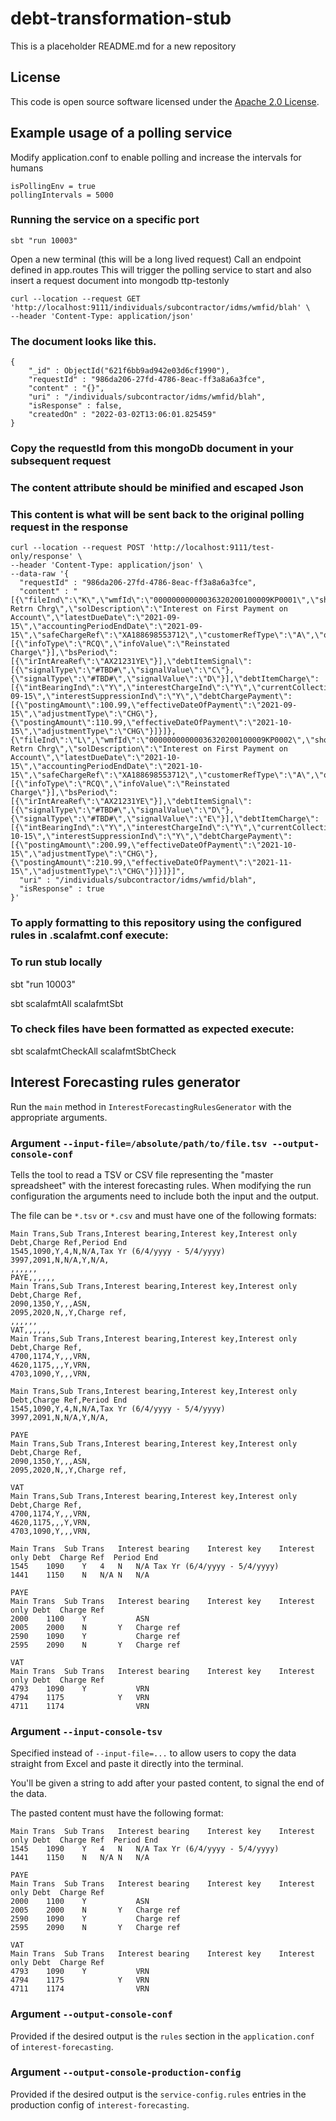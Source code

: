 
# debt-transformation-stub

This is a placeholder README.md for a new repository

## License

This code is open source software licensed under the [Apache 2.0 License]("http://www.apache.org/licenses/LICENSE-2.0.html").


## Example usage of a polling service

Modify application.conf to enable polling and increase the intervals for humans
```
isPollingEnv = true
pollingIntervals = 5000
```

### Running the service on a specific port
```sbt "run 10003"```

Open a new terminal (this will be a long lived request)
Call an endpoint defined in app.routes
This will trigger the polling service to start and also insert a request document into mongodb ttp-testonly

```
curl --location --request GET 'http://localhost:9111/individuals/subcontractor/idms/wmfid/blah' \
--header 'Content-Type: application/json' 
```

### The document looks like this.
```
{
    "_id" : ObjectId("621f6bb9ad942e03d6cf1990"),
    "requestId" : "986da206-27fd-4786-8eac-ff3a8a6a3fce",
    "content" : "{}",
    "uri" : "/individuals/subcontractor/idms/wmfid/blah",
    "isResponse" : false,
    "createdOn" : "2022-03-02T13:06:01.825459"
}
```

### Copy the requestId from this mongoDb document in your subsequent request
### The content attribute should be minified and escaped Json
### This content is what will be sent back to the original polling request in the response

```
curl --location --request POST 'http://localhost:9111/test-only/response' \
--header 'Content-Type: application/json' \
--data-raw '{
  "requestId" : "986da206-27fd-4786-8eac-ff3a8a6a3fce",
  "content" : "[{\"fileInd\":\"K\",\"wmfId\":\"00000000000036320200100009KP0001\",\"shortDescription\":\"RGD Retrn Chrg\",\"solDescription\":\"Interest on First Payment on Account\",\"latestDueDate\":\"2021-09-15\",\"accountingPeriodEndDate\":\"2021-09-15\",\"safeChargeRef\":\"XA188698553712\",\"customerRefType\":\"A\",\"outputRefType\":\"B\",\"additionalInfo\":[{\"infoType\":\"RCQ\",\"infoValue\":\"Reinstated Charge\"}],\"bsPeriod\":[{\"irIntAreaRef\":\"AX21231YE\"}],\"debtItemSignal\":[{\"signalType\":\"#TBD#\",\"signalValue\":\"C\"},{\"signalType\":\"#TBD#\",\"signalValue\":\"D\"}],\"debtItemCharge\":[{\"intBearingInd\":\"Y\",\"interestChargeInd\":\"Y\",\"currentCollectibleAmount\":34409.49,\"chargeAmount\":7899.45,\"interestStartDate\":\"2021-09-15\",\"interestSuppressionInd\":\"Y\",\"debtChargePayment\":[{\"postingAmount\":100.99,\"effectiveDateOfPayment\":\"2021-09-15\",\"adjustmentType\":\"CHG\"},{\"postingAmount\":110.99,\"effectiveDateOfPayment\":\"2021-10-15\",\"adjustmentType\":\"CHG\"}]}]},{\"fileInd\":\"L\",\"wmfId\":\"00000000000036320200100009KP0002\",\"shortDescription\":\"RGD Retrn Chrg\",\"solDescription\":\"Interest on First Payment on Account\",\"latestDueDate\":\"2021-10-15\",\"accountingPeriodEndDate\":\"2021-10-15\",\"safeChargeRef\":\"XA188698553712\",\"customerRefType\":\"A\",\"outputRefType\":\"B\",\"additionalInfo\":[{\"infoType\":\"RCQ\",\"infoValue\":\"Reinstated Charge\"}],\"bsPeriod\":[{\"irIntAreaRef\":\"AX21231YE\"}],\"debtItemSignal\":[{\"signalType\":\"#TBD#\",\"signalValue\":\"D\"},{\"signalType\":\"#TBD#\",\"signalValue\":\"E\"}],\"debtItemCharge\":[{\"intBearingInd\":\"Y\",\"interestChargeInd\":\"Y\",\"currentCollectibleAmount\":54409.49,\"chargeAmount\":8899.45,\"interestStartDate\":\"2021-10-15\",\"interestSuppressionInd\":\"Y\",\"debtChargePayment\":[{\"postingAmount\":200.99,\"effectiveDateOfPayment\":\"2021-10-15\",\"adjustmentType\":\"CHG\"},{\"postingAmount\":210.99,\"effectiveDateOfPayment\":\"2021-11-15\",\"adjustmentType\":\"CHG\"}]}]}]",
  "uri" : "/individuals/subcontractor/idms/wmfid/blah",
  "isResponse" : true
}'
```
### To apply formatting to this repository using the configured rules in .scalafmt.conf execute:

### To run stub locally 
sbt "run 10003"

sbt scalafmtAll scalafmtSbt
### To check files have been formatted as expected execute:

sbt scalafmtCheckAll scalafmtSbtCheck

## Interest Forecasting rules generator

Run the `main` method in `InterestForecastingRulesGenerator` with the appropriate arguments.

### Argument `--input-file=/absolute/path/to/file.tsv --output-console-conf`
Tells the tool to read a TSV or CSV file representing the "master spreadsheet" with the interest forecasting rules.
When modifying the run configuration the arguments need to include both the input and the output.

The file can be `*.tsv` or `*.csv` and must have one of the following formats:
```CSV
Main Trans,Sub Trans,Interest bearing,Interest key,Interest only Debt,Charge Ref,Period End
1545,1090,Y,4,N,N/A,Tax Yr (6/4/yyyy - 5/4/yyyy)
3997,2091,N,N/A,Y,N/A,
,,,,,,
PAYE,,,,,,
Main Trans,Sub Trans,Interest bearing,Interest key,Interest only Debt,Charge Ref,
2090,1350,Y,,,ASN,
2095,2020,N,,Y,Charge ref,
,,,,,,
VAT,,,,,,
Main Trans,Sub Trans,Interest bearing,Interest key,Interest only Debt,Charge Ref,
4700,1174,Y,,,VRN,
4620,1175,,,Y,VRN,
4703,1090,Y,,,VRN,
```

```CSV
Main Trans,Sub Trans,Interest bearing,Interest key,Interest only Debt,Charge Ref,Period End
1545,1090,Y,4,N,N/A,Tax Yr (6/4/yyyy - 5/4/yyyy)
3997,2091,N,N/A,Y,N/A,

PAYE
Main Trans,Sub Trans,Interest bearing,Interest key,Interest only Debt,Charge Ref,
2090,1350,Y,,,ASN,
2095,2020,N,,Y,Charge ref,

VAT
Main Trans,Sub Trans,Interest bearing,Interest key,Interest only Debt,Charge Ref,
4700,1174,Y,,,VRN,
4620,1175,,,Y,VRN,
4703,1090,Y,,,VRN,
```

```TSV
Main Trans	Sub Trans	Interest bearing	Interest key	Interest only Debt	Charge Ref	Period End
1545	1090	Y	4	N	N/A	Tax Yr (6/4/yyyy - 5/4/yyyy)
1441	1150	N	N/A	N	N/A

PAYE
Main Trans	Sub Trans	Interest bearing	Interest key	Interest only Debt	Charge Ref
2000	1100	Y			ASN
2005	2000	N		Y	Charge ref
2590	1090	Y			Charge ref
2595	2090	N		Y	Charge ref

VAT
Main Trans	Sub Trans	Interest bearing	Interest key	Interest only Debt	Charge Ref
4793	1090	Y			VRN
4794	1175			Y	VRN
4711	1174				VRN
```

### Argument `--input-console-tsv`

Specified instead of `--input-file=...` to allow users to copy the data straight from Excel and paste it
directly into the terminal.

You'll be given a string to add after your pasted content, to signal the end of the data.

The pasted content must have the following format:
```TSV
Main Trans	Sub Trans	Interest bearing	Interest key	Interest only Debt	Charge Ref	Period End
1545	1090	Y	4	N	N/A	Tax Yr (6/4/yyyy - 5/4/yyyy)
1441	1150	N	N/A	N	N/A

PAYE
Main Trans	Sub Trans	Interest bearing	Interest key	Interest only Debt	Charge Ref
2000	1100	Y			ASN
2005	2000	N		Y	Charge ref
2590	1090	Y			Charge ref
2595	2090	N		Y	Charge ref

VAT
Main Trans	Sub Trans	Interest bearing	Interest key	Interest only Debt	Charge Ref
4793	1090	Y			VRN
4794	1175			Y	VRN
4711	1174				VRN
```

### Argument `--output-console-conf`

Provided if the desired output is the `rules` section in the `application.conf` of `interest-forecasting`.

### Argument `--output-console-production-config`

Provided if the desired output is the `service-config.rules` entries in the production config of `interest-forecasting`.
